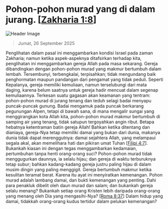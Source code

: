 
# Pohon-pohon murad yang di dalam jurang. [[Zakharia 1:8](http://alkitab.sabda.org/?Zakharia%201:8)]

![Header Image](https://alkitab.app/slice/sunrise.jpg)

> Jumat, 26 September 2025

Penglihatan dalam pasal ini menggambarkan kondisi Israel pada zaman Zakharia; namun ketika aspek-aspeknya ditafsirkan terhadap kita, penglihatan ini menggambarkan gereja Allah pada masa sekarang. Gereja dibandingkan dengan pohon-pohon murad yang makmur bertumbuh dalam lembah. Tersembunyi, terbengkalai, terpisahkan; tidak mengundang baik penghormatan maupun pandangan dari pengamat yang tidak peduli. Seperti Kepalanya, gereja memiliki kemuliaan, namun terselubungi dari mata daging, karena belum saatnya untuk gereja hadir mencuat dalam segenap kemuliaannya. Terkesan suatu gagasan akan keamanan yang tentram: pohon-pohon murad di jurang tenang dan teduh selagi badai menyapu puncak-puncak gunung. Badai mengamuk pada puncak berkarang pegunungan Alpen, tetapi di bawah sana, di mana mengalir sungai yang menggirangkan kota Allah kita, pohon-pohon murad makmur bertumbuh di samping air yang tenang, tidak satupun tergoyahkan angin ribut. Betapa hebatnya ketentraman batin gereja Allah! Bahkan ketika ditentang dan dianiaya, gereja-Nya tetap memiliki damai yang bukan dari dunia, makanya dunia tidak dapat merenggutnya: damai sejahtera Allah, yang melampaui segala akal, akan memelihara hati dan pikiran umat Tuhan [[Filipi 4:7](http://alkitab.sabda.org/?Filipi%204:7)]. Bukankah kiasan ini dengan tegas menggambarkan kedamaian, pertumbuhan tanpa henti orang-orang suci? Pohon-pohon murad tidak menggugurkan daunnya, ia selalu hijau; dan gereja di waktu terburuknya tetap subur; bahkan kadang-kadang gereja justru paling hijau di dalam musim dingin yang paling menggigit. Gereja bertumbuh makmur ketika kesulitan teramat berat. Karena itu ayat ini menyiratkan kemenangan. Pohon murad adalah lambang damai, dan bukti kemenangan yang penting. Dahi para penakluk dibelit oleh daun murad dan salam; dan bukankah gereja selalu menang? Bukankah setiap orang Kristen lebih daripada orang-orang yang menang oleh Dia yang mengasihi-Nya? [[Roma 8:37](http://alkitab.sabda.org/?Roma%208:37)] Dalam hidup yang damai, tidakkah orang-orang kudus tertidur dalam pelukan kemenangan?
    